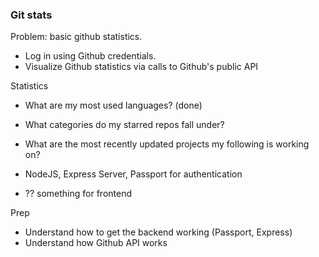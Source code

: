 ### Git stats

Problem: basic github statistics.

- Log in using Github credentials.
- Visualize Github statistics via calls to Github's public API

Statistics

- What are my most used languages? (done)

- What categories do my starred repos fall under?
- What are the most recently updated projects my following is working on?

- NodeJS, Express Server, Passport for authentication
- ?? something for frontend

Prep

- Understand how to get the backend working (Passport, Express)
- Understand how Github API works


